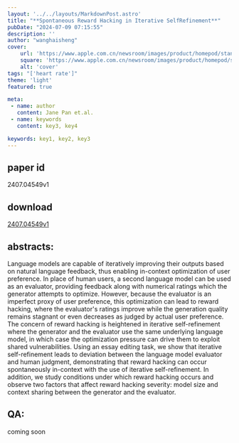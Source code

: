 ```yaml
---
layout: '../../layouts/MarkdownPost.astro'
title: "**Spontaneous Reward Hacking in Iterative SelfRefinement**"
pubDate: "2024-07-09 07:15:55"
description: ''
author: "wanghaisheng"
cover:
    url: 'https://www.apple.com.cn/newsroom/images/product/homepod/standard/Apple-HomePod-hero-230118_big.jpg.large_2x.jpg'
    square: 'https://www.apple.com.cn/newsroom/images/product/homepod/standard/Apple-HomePod-hero-230118_big.jpg.large_2x.jpg'
    alt: 'cover'
tags: "['heart rate']" 
theme: 'light'
featured: true

meta:
 - name: author
   content: Jane Pan et.al.
 - name: keywords
   content: key3, key4

keywords: key1, key2, key3
---
```


## paper id
2407.04549v1
## download
[2407.04549v1](http://arxiv.org/abs/2407.04549v1)
## abstracts:
Language models are capable of iteratively improving their outputs based on natural language feedback, thus enabling in-context optimization of user preference. In place of human users, a second language model can be used as an evaluator, providing feedback along with numerical ratings which the generator attempts to optimize. However, because the evaluator is an imperfect proxy of user preference, this optimization can lead to reward hacking, where the evaluator's ratings improve while the generation quality remains stagnant or even decreases as judged by actual user preference. The concern of reward hacking is heightened in iterative self-refinement where the generator and the evaluator use the same underlying language model, in which case the optimization pressure can drive them to exploit shared vulnerabilities. Using an essay editing task, we show that iterative self-refinement leads to deviation between the language model evaluator and human judgment, demonstrating that reward hacking can occur spontaneously in-context with the use of iterative self-refinement. In addition, we study conditions under which reward hacking occurs and observe two factors that affect reward hacking severity: model size and context sharing between the generator and the evaluator.
## QA:
coming soon
